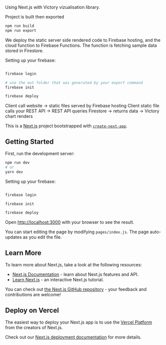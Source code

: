 Using Next.js with Victory vizualisation library.

Project is built then exported 

```bash 
npm run build
npm run export
``` 

We deploy the static server side rendered code to Firebase hosting, and the cloud function to Firebase Functions.
The function is fetching sample data stored in Firestore.

Setting up your firebase:

```bash 

firebase login

# use the out folder that was generated by your export command
firebase init

firebase deploy

```

Client call website -> static files served by Firebase hosting
Client static file calls your REST API  -> REST API queries Firestore 
                                        -> returns data 
                                        -> Victory chart renders






This is a [Next.js](https://nextjs.org/) project bootstrapped with [`create-next-app`](https://github.com/vercel/next.js/tree/canary/packages/create-next-app).


## Getting Started

First, run the development server:

```bash
npm run dev
# or
yarn dev
```

Setting up your firebase:

```bash 

firebase login

firebase init

firebase deploy

```


Open [http://localhost:3000](http://localhost:3000) with your browser to see the result.

You can start editing the page by modifying `pages/index.js`. The page auto-updates as you edit the file.

## Learn More

To learn more about Next.js, take a look at the following resources:

- [Next.js Documentation](https://nextjs.org/docs) - learn about Next.js features and API.
- [Learn Next.js](https://nextjs.org/learn) - an interactive Next.js tutorial.

You can check out [the Next.js GitHub repository](https://github.com/vercel/next.js/) - your feedback and contributions are welcome!

## Deploy on Vercel

The easiest way to deploy your Next.js app is to use the [Vercel Platform](https://vercel.com/import?utm_medium=default-template&filter=next.js&utm_source=create-next-app&utm_campaign=create-next-app-readme) from the creators of Next.js.

Check out our [Next.js deployment documentation](https://nextjs.org/docs/deployment) for more details.
